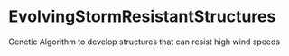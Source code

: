 # EvolvingStormResistantStructures
Genetic Algorithm to develop structures that can resist high wind speeds
